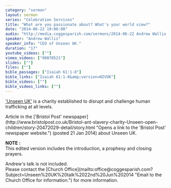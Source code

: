 ```yaml
---
category: "sermon"
layout: sermon
series: "Celebration Services"
title: "What are you passionate about? What's your world view?"
date: "2014-06-22 19:00:00"
audio: "http://media.coggesparish.com/sermons/2014-06-22 Andrew Wallis.mp3"
speaker: "Andrew Wallis"
speaker_info: "CEO of Unseen UK."
duration: "17"
youtube_videos: [""]
vimeo_videos: ["90870521"]
slides: [""]
files: [""]
bible_passages: ["Isaiah 61:1-8"]
bible_links: ["Isaiah 61:1-8&amp;version=NIVUK"]
bible_videos: [""]
bible_videos_links: [""]
---
```


['Unseen UK'](www.unseenuk.org "Opens a link to the 'Unseen UK' website.") is a charity established to disrupt and challenge human trafficking at all levels.
<p>
Article in the ['Bristol Post' newspaper](http://www.bristolpost.co.uk/Bristol-ant-slavery-charity-Unseen-open-children/story-20472029-detail/story.html "Opens a link to the 'Bristol Post' newspaper website.") (posted 21 Jan 2014) about Unseen UK.
<p>
<b>NOTE :</b><br>This edited version includes the introduction, a prophesy and closing prayers.<p>
Andrew's talk is not included.<br>
Please contact the [Church Office](mailto:office@coggesparish.com?Subject=Unseen%20UK%20talk%2022nd%20Jun%202014  "Email to the Church Office for information.") for more information.
